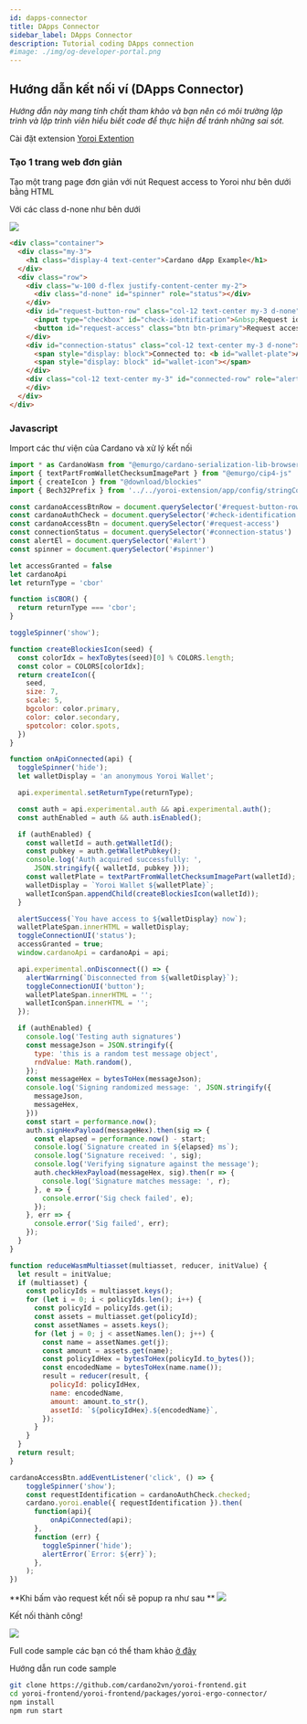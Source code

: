 ```yaml
---
id: dapps-connector
title: DApps Connector
sidebar_label: DApps Connector
description: Tutorial coding DApps connection
#image: ./img/og-developer-portal.png
---
```


## Hướng dẫn kết nối ví (DApps Connector)

*Hướng dẫn này mang tính chất tham khảo và bạn nên có môi trường lập trình và lập trình viên hiểu biết code để thực hiện để tránh những sai sót.*

Cài đặt extension [Yoroi Extention](https://chrome.google.com/webstore/detail/yoroi/ffnbelfdoeiohenkjibnmadjiehjhajb)

### Tạo 1 trang web đơn giản

Tạo một trang page đơn giản với nút Request access to Yoroi như bên dưới bằng HTML

Với các class d-none như bên dưới

![](https://static.slab.com/prod/uploads/9vni9lbw/posts/images/9wNRwKt-obnbhl4xlrHIAj2a.png)

```html
<div class="container">
  <div class="my-3">
    <h1 class="display-4 text-center">Cardano dApp Example</h1>
  </div>
  <div class="row">
    <div class="w-100 d-flex justify-content-center my-2">
      <div class="d-none" id="spinner" role="status"></div>
    </div>
    <div id="request-button-row" class="col-12 text-center my-3 d-none">
      <input type="checkbox" id="check-identification">&nbsp;Request identification</input><br/><br/>
      <button id="request-access" class="btn btn-primary">Request access to Yoroi</button>
    </div>
    <div id="connection-status" class="col-12 text-center my-3 d-none">
      <span style="display: block">Connected to: <b id="wallet-plate">ABCD-1234</b></span>
      <span style="display: block" id="wallet-icon"></span>
    </div>
    <div class="col-12 text-center my-3" id="connected-row" role="alert">
    </div>
  </div>
</div>
```



### Javascript

Import các thư viện của Cardano và xử lý kết nối



```javascript
import * as CardanoWasm from "@emurgo/cardano-serialization-lib-browser"
import { textPartFromWalletChecksumImagePart } from "@emurgo/cip4-js"
import { createIcon } from "@download/blockies"
import { Bech32Prefix } from '../../yoroi-extension/app/config/stringConfig';

const cardanoAccessBtnRow = document.querySelector('#request-button-row')
const cardanoAuthCheck = document.querySelector('#check-identification')
const cardanoAccessBtn = document.querySelector('#request-access')
const connectionStatus = document.querySelector('#connection-status')
const alertEl = document.querySelector('#alert')
const spinner = document.querySelector('#spinner')

let accessGranted = false
let cardanoApi
let returnType = 'cbor'

function isCBOR() {
  return returnType === 'cbor';
}

toggleSpinner('show');

function createBlockiesIcon(seed) {
  const colorIdx = hexToBytes(seed)[0] % COLORS.length;
  const color = COLORS[colorIdx];
  return createIcon({
    seed,
    size: 7,
    scale: 5,
    bgcolor: color.primary,
    color: color.secondary,
    spotcolor: color.spots,
  })
}

function onApiConnected(api) {
  toggleSpinner('hide');
  let walletDisplay = 'an anonymous Yoroi Wallet';

  api.experimental.setReturnType(returnType);

  const auth = api.experimental.auth && api.experimental.auth();
  const authEnabled = auth && auth.isEnabled();

  if (authEnabled) {
    const walletId = auth.getWalletId();
    const pubkey = auth.getWalletPubkey();
    console.log('Auth acquired successfully: ',
      JSON.stringify({ walletId, pubkey }));
    const walletPlate = textPartFromWalletChecksumImagePart(walletId);
    walletDisplay = `Yoroi Wallet ${walletPlate}`;
    walletIconSpan.appendChild(createBlockiesIcon(walletId));
  }

  alertSuccess(`You have access to ${walletDisplay} now`);
  walletPlateSpan.innerHTML = walletDisplay;
  toggleConnectionUI('status');
  accessGranted = true;
  window.cardanoApi = cardanoApi = api;

  api.experimental.onDisconnect(() => {
    alertWarrning(`Disconnected from ${walletDisplay}`);
    toggleConnectionUI('button');
    walletPlateSpan.innerHTML = '';
    walletIconSpan.innerHTML = '';
  });

  if (authEnabled) {
    console.log('Testing auth signatures')
    const messageJson = JSON.stringify({
      type: 'this is a random test message object',
      rndValue: Math.random(),
    });
    const messageHex = bytesToHex(messageJson);
    console.log('Signing randomized message: ', JSON.stringify({
      messageJson,
      messageHex,
    }))
    const start = performance.now();
    auth.signHexPayload(messageHex).then(sig => {
      const elapsed = performance.now() - start;
      console.log(`Signature created in ${elapsed} ms`);
      console.log('Signature received: ', sig);
      console.log('Verifying signature against the message');
      auth.checkHexPayload(messageHex, sig).then(r => {
        console.log('Signature matches message: ', r);
      }, e => {
        console.error('Sig check failed', e);
      });
    }, err => {
      console.error('Sig failed', err);
    });
  }
}

function reduceWasmMultiasset(multiasset, reducer, initValue) {
  let result = initValue;
  if (multiasset) {
    const policyIds = multiasset.keys();
    for (let i = 0; i < policyIds.len(); i++) {
      const policyId = policyIds.get(i);
      const assets = multiasset.get(policyId);
      const assetNames = assets.keys();
      for (let j = 0; j < assetNames.len(); j++) {
        const name = assetNames.get(j);
        const amount = assets.get(name);
        const policyIdHex = bytesToHex(policyId.to_bytes());
        const encodedName = bytesToHex(name.name());
        result = reducer(result, {
          policyId: policyIdHex,
          name: encodedName,
          amount: amount.to_str(),
          assetId: `${policyIdHex}.${encodedName}`,
        });
      }
    }
  }
  return result;
}

cardanoAccessBtn.addEventListener('click', () => {
    toggleSpinner('show');
    const requestIdentification = cardanoAuthCheck.checked;
    cardano.yoroi.enable({ requestIdentification }).then(
      function(api){
          onApiConnected(api);
      },
      function (err) {
        toggleSpinner('hide');
        alertError(`Error: ${err}`);
      },
    );
})
```

**Khi bấm vào request kết nối sẽ popup ra như sau
**
![](https://static.slab.com/prod/uploads/9vni9lbw/posts/images/uzSBgwqsvdMM2pQpwodIJ_L3.png)

Kết nối thành công!

![](https://static.slab.com/prod/uploads/9vni9lbw/posts/images/Gng99sRsPy4O6Nq7_OpVR16c.png)

Full code sample các bạn có thể tham khảo [ở đây](https://github.com/cardano2vn/yoroi-frontend/tree/develop/packages/yoroi-ergo-connector)

Hướng dẫn run code sample

```bash
git clone https://github.com/cardano2vn/yoroi-frontend.git
cd yoroi-frontend/yoroi-frontend/packages/yoroi-ergo-connector/
npm install
npm run start
```
